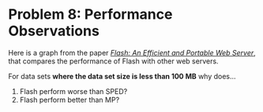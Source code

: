 # Problem 8: Performance Observations

Here is a graph from the paper [*Flash: An Efficient and Portable Web Server*](https://s3.amazonaws.com/content.udacity-data.com/courses/ud923/references/ud923-pai-paper.pdf), that compares the performance of Flash with other web servers.

For data sets **where the data set size is less than 100 MB** why does...

1. Flash perform worse than SPED?
2. Flash perform better than MP?
